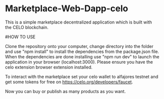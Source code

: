 # Marketplace-Web-Dapp-celo

This is a simple marketplace decentralized application which is built with the CELO blockchain. 


#HOW TO USE

Clone the repository onto your computer, change directory into the folder and use
"npm install" to install the dependencies from the package.json file. When the 
dependencies are done installing use "npm run dev" to launch the application in your 
browser (localhost:3000). Please ensure you have the celo extension browser extension installed.

To interact with the marketplace set your celo wallet to alfajores testnet and get
some tokens for free on https://celo.org/developers/faucet.

Now you can buy or publish as many products as you want.
